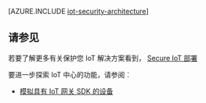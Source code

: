 <properties
 pageTitle="IoT 安全体系结构 |Microsoft Azure"
 description="IoT 安全体系结构原则和注意事项"
 services="iot-hub"
 documentationCenter=""
 authors="YuriDio"
 manager="timlt"
 editor=""/>

<tags
 ms.service="iot-hub"
 ms.devlang="na"
 ms.topic="article"
 ms.tgt_pltfrm="na"
 ms.workload="na"
 ms.date="10/17/2016"
 ms.author="yurid"/>
 
[AZURE.INCLUDE [iot-security-architecture](../../includes/iot-security-architecture.md)]


## <a name="see-also"></a>请参见

若要了解更多有关保护您 IoT 解决方案看到， [Secure IoT 部署][lnk-security-deployment]

要进一步探索 IoT 中心的功能，请参阅︰

- [模拟具有 IoT 网关 SDK 的设备][lnk-gateway]

[lnk-security-deployment]: iot-hub-security-deployment.md

[lnk-gateway]: iot-hub-linux-gateway-sdk-simulated-device.md
